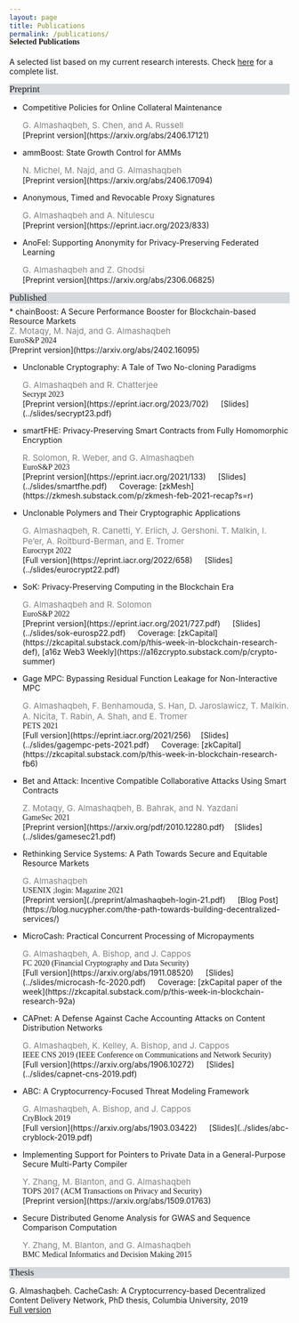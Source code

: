 ```yaml
---
layout: page
title: Publications
permalink: /publications/
---
```


<h4 style="font-family: 'Comic Sans MS'; margin-top: -30px;">Selected Publications</h4>

A selected list based on my current research interests. Check [here](https://scholar.google.com/citations?hl=en&user=QKIkII0AAAAJ&view_op=list_works&sortby=pubdate) for a complete list.<br/>

<div style="font-family: 'Comic Sans MS'; font-size:17px; background-color:rgb(213, 216, 220);margin-bottom:6px;">Preprint</div> 

* Competitive Policies for Online Collateral Maintenance<br/>
  <div style="color:grey; font-size:15px;">G. Almashaqbeh, S. Chen, and A. Russell</div>
  [Preprint version](https://arxiv.org/abs/2406.17121)

* ammBoost: State Growth Control for AMMs<br/>
  <div style="color:grey; font-size:15px;">N. Michel, M. Najd, and G. Almashaqbeh</div>
  [Preprint version](https://arxiv.org/abs/2406.17094)

* Anonymous, Timed and Revocable Proxy Signatures<br/>
  <div style="color:grey; font-size:15px;">G. Almashaqbeh and A. Nitulescu</div>
  [Preprint version](https://eprint.iacr.org/2023/833)

* AnoFel: Supporting Anonymity for Privacy-Preserving Federated Learning<br/>
  <div style="color:grey; font-size:15px;">G. Almashaqbeh and Z. Ghodsi</div>
  [Preprint version](https://arxiv.org/abs/2306.06825)


<div style="font-family: 'Comic Sans MS'; font-size:17px; background-color:rgb(213, 216, 220);margin-bottom:6px;">Published</div> 
* chainBoost: A Secure Performance Booster for Blockchain-based Resource Markets<br/>
  <div style="color:grey; font-size:15px;">Z. Motaqy, M. Najd, and G. Almashaqbeh</div>
  <div style="font-family: 'Comic Sans MS';">EuroS&P 2024</div>
  [Preprint version](https://arxiv.org/abs/2402.16095)

* Unclonable Cryptography: A Tale of Two No-cloning Paradigms<br/>
  <div style="color:grey; font-size:15px;">G. Almashaqbeh and R. Chatterjee</div>
  <div style="font-family: 'Comic Sans MS';">Secrypt 2023</div>
  [Preprint version](https://eprint.iacr.org/2023/702) &emsp; [Slides](../slides/secrypt23.pdf)

* smartFHE: Privacy-Preserving Smart Contracts from Fully Homomorphic Encryption<br/>
  <div style="color:grey; font-size:15px;">R. Solomon, R. Weber, and G. Almashaqbeh</div>
  <div style="font-family: 'Comic Sans MS';">EuroS&P 2023</div>
  [Preprint version](https://eprint.iacr.org/2021/133) &emsp; [Slides](../slides/smartfhe.pdf) &emsp; Coverage: [zkMesh](https://zkmesh.substack.com/p/zkmesh-feb-2021-recap?s=r)

* Unclonable Polymers and Their Cryptographic Applications<br/>
  <div style="color:grey; font-size:15px;">G. Almashaqbeh, R. Canetti, Y. Erlich, J. Gershoni. T. Malkin, I. Pe’er, A. Roitburd-Berman, and E. Tromer</div>
  <div style="font-family: 'Comic Sans MS';">Eurocrypt 2022</div>
  [Full version](https://eprint.iacr.org/2022/658) &emsp; [Slides](../slides/eurocrypt22.pdf)

* SoK: Privacy-Preserving Computing in the Blockchain Era<br/>
  <div style="color:grey; font-size:15px;">G. Almashaqbeh and R. Solomon</div>
  <div style="font-family: 'Comic Sans MS';">EuroS&P 2022</div>
  [Preprint version](https://eprint.iacr.org/2021/727.pdf) &emsp; [Slides](../slides/sok-eurosp22.pdf) &emsp; Coverage: [zkCapital](https://zkcapital.substack.com/p/this-week-in-blockchain-research-def), [a16z Web3 Weekly](https://a16zcrypto.substack.com/p/crypto-summer)

* Gage MPC: Bypassing Residual Function Leakage for Non-Interactive MPC<br/>
  <div style="color:grey; font-size:15px;">G. Almashaqbeh, F. Benhamouda, S. Han, D. Jaroslawicz, T. Malkin. A. Nicita, T. Rabin, A. Shah, and E. Tromer</div>
  <div style="font-family: 'Comic Sans MS';">PETS 2021</div>
  [Full version](https://eprint.iacr.org/2021/256)&emsp; [Slides](../slides/gagempc-pets-2021.pdf) &emsp; Coverage: [zkCapital](https://zkcapital.substack.com/p/this-week-in-blockchain-research-fb6)

* Bet and Attack: Incentive Compatible Collaborative Attacks Using Smart Contracts<br/>
  <div style="color:grey; font-size:15px;">Z. Motaqy, G. Almashaqbeh, B. Bahrak, and N. Yazdani</div>
  <div style="font-family: 'Comic Sans MS';">GameSec 2021</div>
  [Preprint version](https://arxiv.org/pdf/2010.12280.pdf)&emsp; [Slides](../slides/gamesec21.pdf) 

* Rethinking Service Systems: A Path Towards Secure and Equitable Resource Markets<br/>
  <div style="color:grey; font-size:15px;">G. Almashaqbeh</div>
  <div style="font-family: 'Comic Sans MS';">USENIX ;login: Magazine 2021</div>
  [Preprint version](./preprint/almashaqbeh-login-21.pdf) &emsp; [Blog Post](https://blog.nucypher.com/the-path-towards-building-decentralized-services/)

* MicroCash: Practical Concurrent Processing of Micropayments<br/>
  <div style="color:grey; font-size:15px;">G. Almashaqbeh, A. Bishop, and J. Cappos</div>
  <div style="font-family: 'Comic Sans MS';">FC 2020 (Financial Cryptography and Data Security)</div>
  [Full version](https://arxiv.org/abs/1911.08520) &emsp; [Slides](../slides/microcash-fc-2020.pdf) &emsp; Coverage: [zkCapital paper of the week](https://zkcapital.substack.com/p/this-week-in-blockchain-research-92a)
  
* CAPnet: A Defense Against Cache Accounting Attacks on Content Distribution Networks<br/>
  <div style="color:grey; font-size:15px;">G. Almashaqbeh, K. Kelley, A. Bishop, and J. Cappos</div>
  <div style="font-family: 'Comic Sans MS';">IEEE CNS 2019 (IEEE Conference on Communications and Network Security)</div>
  [Full version](https://arxiv.org/abs/1906.10272) &emsp; [Slides](../slides/capnet-cns-2019.pdf)

* ABC: A Cryptocurrency-Focused Threat Modeling Framework<br/>
  <div style="color:grey; font-size:15px;">G. Almashaqbeh, A. Bishop, and J. Cappos</div>
  <div style="font-family: 'Comic Sans MS';">CryBlock 2019</div>
  [Full version](https://arxiv.org/abs/1903.03422) &emsp; [Slides](../slides/abc-cryblock-2019.pdf) 

* Implementing Support for Pointers to Private Data in a General-Purpose Secure Multi-Party Compiler<br/>
  <div style="color:grey; font-size:15px;">Y. Zhang, M. Blanton, and G. Almashaqbeh</div>
  <div style="font-family: 'Comic Sans MS';">TOPS 2017 (ACM Transactions on Privacy and Security)</div>
  [Preprint version](https://arxiv.org/abs/1509.01763)

* Secure Distributed Genome Analysis for GWAS and Sequence Comparison Computation<br/>
  <div style="color:grey; font-size:15px;">Y. Zhang, M. Blanton, and G. Almashaqbeh</div> 
  <div style="font-family: 'Comic Sans MS';">BMC Medical Informatics and Decision Making 2015</div>


<div style="font-family: 'Comic Sans MS'; font-size:17px; background-color:rgb(213, 216, 220);margin-bottom:6px;">Thesis</div> 

G. Almashaqbeh. CacheCash: A Cryptocurrency-based Decentralized Content Delivery Network, PhD thesis, Columbia University, 2019<br/>
[Full version](https://academiccommons.columbia.edu/doi/10.7916/d8-kmv2-7n57)

